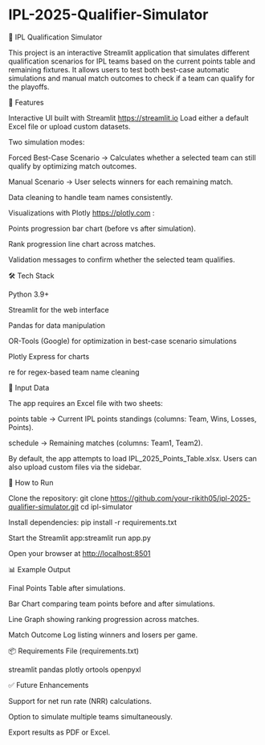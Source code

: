 # IPL-2025-Qualifier-Simulator

🏏 IPL Qualification Simulator

This project is an interactive Streamlit application that simulates different qualification scenarios for IPL teams based on the current points table and remaining fixtures. It allows users to test both best-case automatic simulations and manual match outcomes to check if a team can qualify for the playoffs.

📖 Features

Interactive UI built with Streamlit https://streamlit.io
Load either a default Excel file or upload custom datasets.

Two simulation modes:

Forced Best-Case Scenario → Calculates whether a selected team can still qualify by optimizing match outcomes.

Manual Scenario → User selects winners for each remaining match.

Data cleaning to handle team names consistently.

Visualizations with Plotly https://plotly.com :

Points progression bar chart (before vs after simulation).

Rank progression line chart across matches.

Validation messages to confirm whether the selected team qualifies.

🛠️ Tech Stack

Python 3.9+

Streamlit for the web interface

Pandas for data manipulation

OR-Tools (Google) for optimization in best-case scenario simulations

Plotly Express for charts

re for regex-based team name cleaning

📂 Input Data

The app requires an Excel file with two sheets:

points table → Current IPL points standings (columns: Team, Wins, Losses, Points).

schedule → Remaining matches (columns: Team1, Team2).

By default, the app attempts to load IPL_2025_Points_Table.xlsx. Users can also upload custom files via the sidebar.

🚀 How to Run

Clone the repository:
git clone https://github.com/your-rikith05/ipl-2025-qualifier-simulator.git
cd ipl-simulator

Install dependencies:
pip install -r requirements.txt

Start the Streamlit app:streamlit run app.py

Open your browser at [http://localhost:8501 ](http://localhost:8501/)

📊 Example Output

Final Points Table after simulations.

Bar Chart comparing team points before and after simulations.

Line Graph showing ranking progression across matches.

Match Outcome Log listing winners and losers per game.

📦 Requirements File (requirements.txt)

streamlit
pandas
plotly
ortools
openpyxl

✅ Future Enhancements

Support for net run rate (NRR) calculations.

Option to simulate multiple teams simultaneously.

Export results as PDF or Excel.
